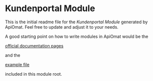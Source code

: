 # Kundenportal Module

This is the initial readme file for the *Kundenportal Module* generated by ApiOmat. 
Feel free to update and adjust it to your needs.

A good starting point on how to write modules in ApiOmat would be the 

[official documentation pages](https://docs.apiomat.com/34/Create-your-own.html) 

and the

[example file](snippets.md)

included in this module root.
